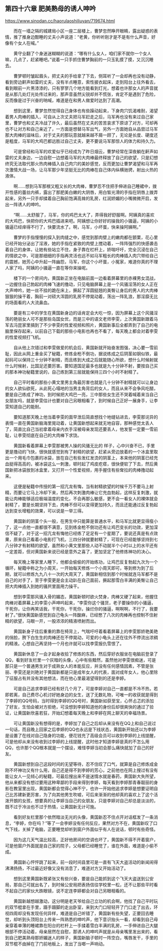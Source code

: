 ## 第四十六章 肥美熟母的诱人呻吟

https://www.sinodan.cc/haorulaoshiliuyan/719674.html

　　而在一墙之隔的城建局小区一座二层楼上，曹梦忽然睁开眼睛，露出疑惑的表情，推了推身边酣睡的丈夫小声说道：“老黄，你听听刚才是不是有什么声音，好像有个女人在喊。”

　　黄守业翻了个身迷迷糊糊的说道：“哪有什么女人，咱们家不就你一个女人嘛，几点了，赶紧睡吧。”说着一只手抓住曹梦胸前的一只玉乳摸了摸，又沉沉睡去。

　　曹梦顿时皱起眉头，把丈夫的手给拿了下去，侧耳听了一会却再也没有动静，看到旁边鼾声如雷的丈夫，没有半点睡意，索性披衣起床，走到阳台上往外看去，看到眼前一片黑漆漆的，只有寥寥几个地方能看到灯光，想着也许那女人的声音就是从那几处灯光处传过来的，那声音虽然尖锐却并不慌张，肯定不是遇到了危险，反而像是过于兴奋的呐喊，难道是在和男人做爱时达到了高潮。

　　想到这里，曹梦忽然觉得自己身体也有些躁动起来，下身肉穴饥渴难耐，渴望着男人肉棒的插入，可自从上次丈夫把马军赶走之后，马军再也没有来过自己家里，曹梦也和丈夫冷战了许久，最后虽然在丈夫的苦苦哀求下原谅了对方，可却再也不让对方和自己亲近了，一方面是想替马军出气，另外一方面她自从品尝过马军那大肉棒的滋味后，对于丈夫的那玩意就越来越不屑一顾了，无论是长度、硬度还是粗度，马军的大鸡巴都远胜过自己丈夫，更不要说马军那惊人的体力和持久力。

　　可是曾经和马军的欢爱似乎已经成为了昨日烟云，曹梦经常在深夜躺在鼾声如雷的丈夫身边，一边自慰一边想着马军的大肉棒最终释放了自己的欲望，只是幻想终究无法取代那火热肉棒插入自己肉穴的美妙感觉，反而更加让曹梦渴望和马军再次激情大战一场，让马军那少年坚挺无比的肉棒在自己体内纵横驰骋，射出火热的液体。

　　啊……想到马军那根又粗又长的大肉棒，曹梦忍不住把手伸进自己睡裙中，拨开性感的蕾丝内裤，露出了那肥美白嫩的大阴唇，用白皙光滑的手指在阴唇上拨弄起来，另外一只手却揉着自己胸前饱满高耸的乳房，红润娇媚的小嘴微微开启，发出一阵诱人的呻吟。

　　“啊……太舒服了，马军，你的鸡巴太大了，弄得我好舒服啊。阿姨真的喜欢的大鸡巴，快把你的大鸡巴插进来吧。阿姨想让你好好的操我的小骚逼，阿姨的小骚逼已经痒得不行了，快要流水了。啊，马军，小坏蛋，快来操阿姨啊。”

　　曹梦的手指慢慢的探入到肉缝之中，感觉到那肉壁上的嫩肉都在颤栗，花心里已经开始分泌出了淫液，她的手指在紧致的肉壁上搅动着，一阵阵强烈的快感袭击着自己的身体，让她有些站立不住，身子靠在栏杆上，娇喘吁吁，完全沉浸在自己的情欲之中，可是那细细的手指再灵活也远不如马军粗长的肉棒插入肉穴带给自己的震撼，她芳心中升起一阵幽怨，马军，你这个小坏蛋，小冤家，难道你真的不理人家了吗，阿姨的小骚逼一直在等你来操呢。

　　楼下的一个房间内，黄国新正坐在电脑前面一边看着屏幕里的赤裸男女混战，一边握住自己勃起的肉棒飞速的撸动，只见电脑屏幕上是一个风骚淫荡的女人正在大声呻吟，她一丝不挂的跪在床上，撅起了浑圆挺翘的美臀让身后的男人的大肉棒狠狠的操干着，胸前一对硕大浑圆的乳房不停晃动着，荡出一阵乳浪，那淫靡无比的场面看的人大流鼻血。

　　要是有三中的学生在黄国新身边的话肯定会大吃一惊，因为屏幕上这个风骚淫荡的艳丽女人可不是那些岛国女优，而是三中的语文老师李雯，上次黄国新跟着马军去冯昆家里搞到了不少李雯的性爱视频和照片，黄国新事后全都弄到了自己的电脑里保存起来，以前自己下载的那些小电影也再也不看了，每天晚上都会对着李雯的性爱视频打飞机。

　　自从他上次错过和李雯做爱的机会后，黄国新就开始奋发图强，决心要一雪前耻，因此从网上重金买了秘籍，修炼金枪不倒功，据说练成之后阴茎如钢似铁，最起码可以保持三十分钟不射精，而且练到大成之后就能随心所欲，想什么时候射就什么时候射，比国足还要厉害。要知道国足最多也就是九十分钟不射，要按自己买的那本神功秘籍里说的，自己练到第三层就能保持三四个小时不射精了。

　　自己平时看的那些小黄文里男主角最厉害也就是几十分钟不射精就可以让身边的女人欲仙欲死，从此死心塌地的当男主角背后的女人，而且从来不会争风吃醋，要是自己练成了神功，到时候把大鸡巴一亮，三中那些女生还不哭着喊着来当自己女朋友吗，就是李雯估计也要对自己另眼相看了，到时候自己正好一展身手，让李雯知道自己的能耐。

　　要知道那天晚上他当着李雯的面早泄后简直想找个地缝钻进去，李雯那诧异的表情一直在黄国新脑海里晃动着，让黄国新想起来就无地自容，那种感觉太丢人了，简直比自己当初拿着母亲内衣手淫被母亲发现还要丢人，他发誓一定要一雪前耻，让李雯彻底在自己的大肉棒下求饶。

　　黄国新看着屏幕上李雯那被男人操的风骚无比的 样子，心中兴奋不已，手里更是撸动的飞快，很快就感觉到有了射精的欲望，赶紧从旁边放着的一个冰盒里取出一个用毛巾包裹的冰袋，放在自己有些发红发烫的阴茎上，本来他的阴茎已经充血挺得高高的，被冰袋这么一刺激，顿时起了鸡皮疙瘩，很快便软了下去，然后黄国新把冰袋放到冰盒里，又打开一个性爱视频，用手握住有些耷拉的肉棒撸动起来。

　　这便是秘籍中传授的第一招亢龙有悔，当有射精欲望的时候千万不要马上射精，而要让它马上冷却下来，然后再次刺激肉棒让它充血勃起，这样反复刺激，就能让肉棒能够适应极端温度的变化，不会再那么敏感，更不会一看女人的裸体就会射精了，要是长期坚持下去，肉棒不但可以变得更加持久，而且还能通过反复勃起达到变长增粗的效果，可以说是一举三得。

　　黄国新的阴茎个头一般，在男生中只能算是普通水平，和马军比就更显得瘦小了，这一点他一直都很不满意，见到练金枪不倒功还有让鸡巴变长的功效，更加深信不疑了，对于这一招亢龙有悔他已经练了足足有一个星期了，要说还真是有点效果，原来自己看着小电影打飞机，三四分钟就要射精了，可现在已经能够坚持到七八分钟才有射精的欲望，虽然和小黄文里那些人动不动就半个小时以上的水平还有一定差距，但对黄国新来说已经是意外之喜了，更加坚定了他修炼神功的决心。

　　每天晚上等家里人睡下，他都会偷偷的开始练功，让鸡巴反复勃起九次为一个循环，秘籍中称之为小周天，一开始每天修炼一个小周天即可，等到修为到了后期，就可以修炼九九八十一次的大周天了，黄国新相信到那个时候就连马军都不是自己的对手了，至于李雯更是会主动趴在自己面前，撅起那雪白丰满的美臀让自己把大肉棒插入到她的骚屄里面用力操干。

　　想到李雯那风骚入骨的媚态，黄国新顿时欲火焚身，肉棒又硬了起来，他握住肉棒对着屏幕上的李雯小声呻吟起来，“李雯你这个骚货，老子要操你的小骚逼，干死你，让你再笑话我，干死你，干死你，操烂你的骚逼，啊啊啊，不行了，我要射了。”很快黄国新感觉到自己龟头一阵酸麻，已经憋了八次的肉棒再也控制不住射精的欲望，马眼一开，一股浓浓的精液喷射而出。

　　黄国新身子往后重重的靠在椅背上，气喘吁吁着看着屏幕上的李雯那娇艳美艳的俏脸，胯下白生生的肉棒还在不停晃动，可爱的小龟头上还在往外不停流出浓稠的精液。心想自己再坚持一个月也许就可以找李雯报仇雪恨了。

　　黄国新休息了一会才起身收拾了修炼的东西，然后穿好衣服坐在电脑前登录了QQ，看到好友栏里一个灰暗的头像，心中有些黯然，虽然他对李雯很痴迷，可是那只是一个普通男生对于成熟女人的本能反应，并没有任何感情因素，不管是张丽、李雯还是刘艳对于黄国新都是只是成年女人的代表，面对成年女人，他心里除了征服占有并没有其他想法，而在他心里最渴望得到的还是李婷。

　　可是自己追求李婷已经有好几个月了，可是李婷对自己一直都是不冷不热，若即若离，自己费尽心机讨好她身边的女生，送了无数礼物，可唯一的收获就是得到了李婷的QQ号码，当时得到李婷的QQ号时，黄国新如获至宝，心怀忐忑的添加了好友，生怕会被对方拒绝，可没想到李婷知道他的身份后却很爽快的通过了验证，让黄国新欣喜若狂，开始幻想着每天晚上和李婷在网上聊天的幸福场景。

　　可让黄国新没有想得的是，李婷加了自己之后却从来没有在QQ上和自己说过一句话，而且晚上回家之后李婷的QQ也永远是下线状态，黄国新开始还以为李婷是设置了在线对自己隐身的功能，便花钱充了高级会员可以收到李婷的上线提醒，可是他却从来没有收到过李婷的上线提醒，这时他才知道李婷是真的不怎么用QQ，也许那个QQ根本就是一个摆设，难怪李婷当初会那么痛快就加了自己的好友。

　　黄国新想到自己这段时间的无望等待，忍不住叹了口气，就算是自己修炼成金刚不坏神功又有什么用，自己还是得不到李婷的芳心，之前他也在网上搜过有没有能让女人一见倾心的秘籍，可最后搜出来不是迷情水就是春药，黄国新大失所望，他从来都没有想过要用这种卑鄙的手段来得到李婷，每天看到李婷那青春靓丽的身影在教室里出现，黄国新都会觉得心神不宁，也许一开始他追求李婷是想要证明自己比苏建新更厉害，为了向其他男生吹嘘，可后来渐渐的他却真的喜欢上了这个活泼开朗的女孩，想要真的让李婷当自己的女朋友，只是李婷对自己却总是淡淡的，既不过于冷淡也不过于热情，让黄国新无计可施。

　　看到好友栏里那个依然暗淡无光的头像，黄国新忍不住点开对话框发了一条消息，“李婷，你在吗？”等了一会李婷没有任何反应，果然对方不在，黄国新叹了口气下线，关掉了电脑，正要睡觉却听到窗户外面似乎有人在说话，顿时有些奇怪。

　　因为这几天气温比较高，正好他房间的空调也坏了，黄国新不得不开着窗户，可是他窗户外面就是自己家的院子，父母都已经睡觉了，谁在外面，难道是小偷不成。

　　黄国新心怦怦跳了起来，前一段时间县里可是一直有飞天大盗活动的新闻闹得沸沸扬扬，不过最近好像又没有消息了，难道对方又开始活动了。

　　想到这里黄国新既紧张又有些兴奋，要是自己能抓到这个飞天大盗送到公安局，那自己可就出名了，到时候公安局把表扬信往学校里一松，还不让那些平时看不起自己的家伙大跌眼镜，说不定连李婷都会对自己另眼相看的。

　　黄国新越想越激动，这分明是老天爷给自己立功的机会啊，他找了自己平时玩的双节棍拿在手里，蹑手蹑脚的走出卧室，来到大门口轻轻开了门口走了出去，环视四周却没有发现任何异样，难道是自己听错了，黄国新有些失望，正要回去睡觉，却听到头顶阳台上传来一阵熟悉的呻吟声，他下意识抬头一看，却看到自己母亲穿着单薄的睡裙靠在阳台的栏杆上一手揉着雪白丰满的乳房，一手伸进自己大腿根部不停活动着，母亲居然在自慰，那诱人的呻吟声就是从母亲嘴里发出来的，看到自己肥美熟母那娇媚迷人的样子，黄国新脑子顿时一阵空白，嘴唇发干，手里的双节棍不由掉在了门前地板上，发出了当啷一声响动。

